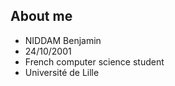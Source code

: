 ## About me

- NIDDAM Benjamin
- 24/10/2001
- French computer science student
- Université de Lille
